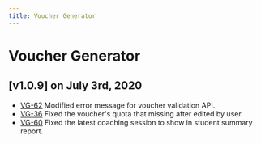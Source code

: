```yaml
---
title: Voucher Generator
---
```


# Voucher Generator


## [v1.0.9] on July 3rd, 2020
- [VG-62](https://dyned.myjetbrains.com/youtrack/issue/VG-62) Modified error message for voucher validation API.
- [VG-36](https://dyned.myjetbrains.com/youtrack/issue/VG-36) Fixed the voucher's quota that missing after edited by user.
- [VG-60](https://dyned.myjetbrains.com/youtrack/issue/VG-60) Fixed the latest coaching session to show in student summary report.